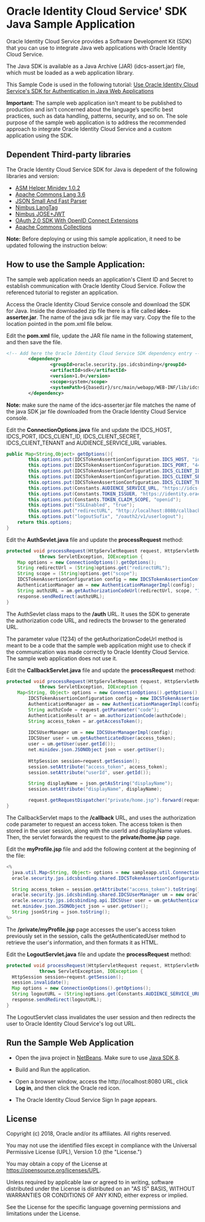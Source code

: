 # Oracle Identity Cloud Service' SDK Java Sample Application

Oracle Identity Cloud Service provides a Software Development Kit (SDK) that you can use to integrate Java web applications with Oracle Identity Cloud Service.

The Java SDK is available as a Java Archive (JAR) (idcs-assert.jar) file, which must be loaded as a web application library.

This Sample Code is used in the following tutorial: [Use Oracle Identity Cloud Service's SDK for Authentication in Java Web Applications]( https://apexapps.oracle.com/pls/apex/f?p=44785:112:0::::P112_CONTENT_ID:22663)

**Important:** The sample web application isn't meant to be published to production and isn't concerned about the language’s specific best practices, such as data handling, patterns, security, and so on. The sole purpose of the sample web application is to address the recommended approach to integrate Oracle Identity Cloud Service and a custom application using the SDK.

## Dependent Third-party libraries
The Oracle Identity Cloud Service SDK for Java is depedent of the following libraries and version:
- [ASM Helper Minidev 1.0.2](https://mvnrepository.com/artifact/net.minidev/asm)
- [Apache Commons Lang 3.6](https://mvnrepository.com/artifact/org.apache.commons/commons-lang3)
- [JSON Small And Fast Parser](https://mvnrepository.com/artifact/net.minidev/json-smart)
- [Nimbus LangTag](https://mvnrepository.com/artifact/com.nimbusds/lang-tag)
- [Nimbus JOSE+JWT](https://mvnrepository.com/artifact/com.nimbusds/nimbus-jose-jwt)
- [OAuth 2.0 SDK With OpenID Connect Extensions](https://mvnrepository.com/artifact/com.nimbusds/oauth2-oidc-sdk)
- [Apache Commons Collections](https://mvnrepository.com/artifact/org.apache.commons/commons-collections4)

**Note:** Before deploying or using this sample application, it need to be updated following the instruction below:

## How to use the Sample Application:

The sample web application needs an application's Client ID and Secret to establish communication with Oracle Identity Cloud Service.  Follow the referenced tutorial to register an application.

Access the Oracle Identity Cloud Service console and download the SDK for Java. Inside the downloaded zip file there is a file called **idcs-asserter.jar**. The name of the java sdk jar file may vary.
Copy the file to the location pointed in the pom.xml file below.

Edit the **pom.xml** file, update the JAR file name in the following statement, and then save the file.
```xml
<!-- Add here the Oracle Identity Cloud Service SDK dependency entry -->
        <dependency>
                <groupId>oracle.security.jps.idcsbinding</groupId>
                <artifactId>sdk</artifactId>
                <version>1.0</version>
                <scope>system</scope>
                <systemPath>${basedir}/src/main/webapp/WEB-INF/lib/idcs-asserter.jar</systemPath>
        </dependency>
```
**Note:** make sure the name of the idcs-asserter.jar file matches the name of the java SDK jar file downloaded from the Oracle Identity Cloud Service console.

Edit the **ConnectionOptions.java** file and update the IDCS_HOST, IDCS_PORT, IDCS_CLIENT_ID, IDCS_CLIENT_SECRET,  IDCS_CLIENT_TENANT and AUDIENCE_SERVICE_URL variables.
```java
public Map<String,Object> getOptions(){
        this.options.put(IDCSTokenAssertionConfiguration.IDCS_HOST, "identity.oraclecloud.com");
        this.options.put(IDCSTokenAssertionConfiguration.IDCS_PORT, "443");
        this.options.put(IDCSTokenAssertionConfiguration.IDCS_CLIENT_ID, "123456789abcdefghij");
        this.options.put(IDCSTokenAssertionConfiguration.IDCS_CLIENT_SECRET, "abcde-12345-zyxvu-98765-qwerty");
        this.options.put(IDCSTokenAssertionConfiguration.IDCS_CLIENT_TENANT, "idcs-abcd1234");
        this.options.put(Constants.AUDIENCE_SERVICE_URL, "https://idcs-abcd1234.identity.oraclecloud.com");
        this.options.put(Constants.TOKEN_ISSUER, "https://identity.oraclecloud.com");
        this.options.put(Constants.TOKEN_CLAIM_SCOPE, "openid");
        this.options.put("SSLEnabled", "true");
        this.options.put("redirectURL", "http://localhost:8080/callback");
        this.options.put("logoutSufix", "/oauth2/v1/userlogout");
	return this.options;
}
```

Edit the **AuthSevlet.java** file and update the **processRequest** method:
```java
protected void processRequest(HttpServletRequest request, HttpServletResponse response)
            throws ServletException, IOException {   
    Map options = new ConnectionOptions().getOptions();
    String redirectUrl = (String)options.get("redirectURL");
    String scope = (String)options.get("scope");
    IDCSTokenAssertionConfiguration config = new IDCSTokenAssertionConfiguration(options);
    AuthenticationManager am = new AuthenticationManagerImpl(config);
    String authzURL = am.getAuthorizationCodeUrl(redirectUrl, scope, "1234", "code");
    response.sendRedirect(authzURL);
}
```
The AuthSevlet class maps to the **/auth** URL. It uses the SDK to generate the authorization code URL, and redirects the browser to the generated URL.

The parameter value (1234) of the getAuthorizationCodeUrl method is meant to be a code that the sample web application might use to check if the communication was made correctly to Oracle Identity Cloud Service. The sample web application does not use it.

Edit the **CallbackServlet.java** file and update the **processRequest** method:
```java
protected void processRequest(HttpServletRequest request, HttpServletResponse response)
            throws ServletException, IOException {
	Map<String, Object> options = new ConnectionOptions().getOptions();
        IDCSTokenAssertionConfiguration config = new IDCSTokenAssertionConfiguration(options);
        AuthenticationManager am = new AuthenticationManagerImpl(config); 
        String authzCode = request.getParameter("code");
        AuthenticationResult ar = am.authorizationCode(authzCode);
        String access_token = ar.getAccessToken();
        
        IDCSUserManager um = new IDCSUserManagerImpl(config);
        IDCSUser user = um.getAuthenticatedUser(access_token);
        user = um.getUser(user.getId());
        net.minidev.json.JSONObject json = user.getUser();
        
        HttpSession session=request.getSession();
        session.setAttribute("access_token", access_token);
        session.setAttribute("userId", user.getId());

        String displayName = json.getAsString("displayName");
        session.setAttribute("displayName", displayName);

        request.getRequestDispatcher("private/home.jsp").forward(request, response);
}
```
The CallbackServlet maps to the **/callback** URL, and uses the authorization code parameter to request an access token. The access token is then stored in the user session, along with the userId and displayName values. Then, the servlet forwards the request to the **private/home.jsp** page.

Edit the **myProfile.jsp** file and add the following content at the beginning of the file:
```java
<%
  java.util.Map<String, Object> options = new sampleapp.util.ConnectionOptions().getOptions();
  oracle.security.jps.idcsbinding.shared.IDCSTokenAssertionConfiguration configuration = new oracle.security.jps.idcsbinding.shared.IDCSTokenAssertionConfiguration(options);

  String access_token = session.getAttribute("access_token").toString();
  oracle.security.jps.idcsbinding.shared.IDCSUserManager um = new oracle.security.jps.idcsbinding.shared.IDCSUserManagerImpl(configuration);
  oracle.security.jps.idcsbinding.api.IDCSUser user = um.getAuthenticatedUser(access_token);
  net.minidev.json.JSONObject json = user.getUser();
  String jsonString = json.toString();
%>
```
The **/private/myProfile.jsp** page accesses the user's access token previously set in the session, calls the getAuthenticatedUser method to retrieve the user's information, and then formats it as HTML.

Edit the **LogoutServlet.java** file and update the **processRequest** method:
```java
protected void processRequest(HttpServletRequest request, HttpServletResponse response)
            throws ServletException, IOException {
  HttpSession session=request.getSession();
  session.invalidate();
  Map options = new ConnectionOptions().getOptions();
  String logoutURL = (String)options.get(Constants.AUDIENCE_SERVICE_URL) +"/sso/v1/user/logout";
  response.sendRedirect(logoutURL);
}
```
The LogoutServlet class invalidates the user session and then redirects the user to Oracle Identity Cloud Service's log out URL.

## Run the Sample Web Application

- Open the java project in [NetBeans](https://netbeans.org/). Make sure to use [Java SDK 8](http://www.oracle.com/technetwork/pt/java/javase/downloads/jdk8-downloads-2133151.html). 

- Build and Run the application.
 
- Open a browser window, access the http://localhost:8080 URL, click **Log in**, and then click the Oracle red icon.

- The Oracle Identity Cloud Service Sign In page appears.

## License

Copyright (c) 2018, Oracle and/or its affiliates. All rights reserved.

You may not use the identified files except in compliance with the Universal Permissive License (UPL), Version 1.0 (the "License.")

You may obtain a copy of the License at https://opensource.org/licenses/UPL. 

Unless required by applicable law or agreed to in writing, software distributed under the License is distributed on an "AS IS" BASIS, WITHOUT WARRANTIES OR CONDITIONS OF ANY KIND, either express or implied.

See the License for the specific language governing permissions and limitations under the License.